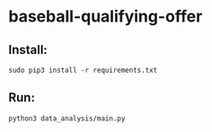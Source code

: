 # baseball-qualifying-offer
## Install:
    sudo pip3 install -r requirements.txt
## Run:
    python3 data_analysis/main.py